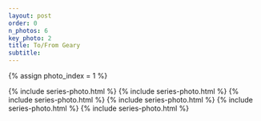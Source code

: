 ```yaml
---
layout: post
order: 0
n_photos: 6
key_photo: 2
title: To/From Geary
subtitle: 
---
```


{% assign photo_index = 1 %}

{% include series-photo.html %}
{% include series-photo.html %}
{% include series-photo.html %}
{% include series-photo.html %}
{% include series-photo.html %}
{% include series-photo.html %}
